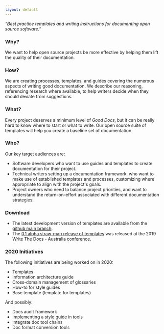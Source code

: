 ```yaml
---
layout: default
---
```


_“Best practice templates and writing instructions for documenting open source software.”_

### Why?

We want to help open source projects be more effective by helping them lift the quality of their documentation. 

### How?

We are creating processes, templates, and guides covering the numerous aspects of writing good documentation. We describe our reasoning, referencing research where available, to help writers decide when they should deviate from suggestions.

### What?

Every project deserves a minimum level of _Good Docs_, but it can be really hard to know where to start or what to write. Our open source suite of templates will help you create a baseline set of documentation.

### Who?

Our key target audiences are:

* Software developers who want to use guides and templates to create documentation for their project.
* Technical writers setting up a documentation framework, who want to make use of established templates and processes, customizing where appropriate to align with the project's goals.
* Project owners who need to balance project priorities, and want to understand the return-on-effort associated with different documentation strategies.

### Download

* The latest development version of templates are available from the [github main branch](https://github.com/thegooddocsproject/templates).
* The [0.1 alpha straw-man release of templates](https://github.com/thegooddocsproject/templates/releases/tag/v0.1) was released at the 2019 Write The Docs - Australia conference.

### 2020 Initiatives
The following initiatives are being worked on in 2020:
* Templates
* Information architecture guide
* Cross-domain management of glossaries 
* How-to for style guides
* Base template (template for templates)

And possibly:
* Docs audit framework
* Implementing a style guide in tools
* Integrate doc tool chains
* Doc format conversion tools
